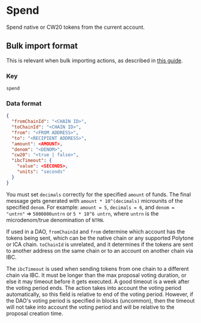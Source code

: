 # Spend

Spend native or CW20 tokens from the current account.

## Bulk import format

This is relevant when bulk importing actions, as described in [this
guide](https://github.com/DA0-DA0/dao-dao-ui/wiki/Bulk-importing-actions).

### Key

`spend`

### Data format

```json
{
  "fromChainId": "<CHAIN ID>",
  "toChainId": "<CHAIN ID>",
  "from": "<FROM ADDRESS>",
  "to": "<RECIPIENT ADDRESS>",
  "amount": <AMOUNT>,
  "denom": "<DENOM>",
  "cw20": "<true | false>",
  "ibcTimeout": {
    "value": <SECONDS>,
    "units": "seconds"
  }
}
```

You must set `decimals` correctly for the specified `amount` of funds. The final
message gets generated with `amount * 10^(decimals)` microunits of the specified
`denom`. For example: `amount = 5`, `decimals = 6`, and `denom = "untrn"` =>
`5000000untrn` or `5 * 10^6 untrn`, where `untrn` is the microdenom/true
denomination of `NTRN`.

If used in a DAO, `fromChainId` and `from` determine which account has the
tokens being sent, which can be the native chain or any supported Polytone or
ICA chain. `toChainId` is unrelated, and it determines if the tokens are sent to
another address on the same chain or to an account on another chain via IBC.

The `ibcTimeout` is used when sending tokens from one chain to a different chain
via IBC. It must be longer than the max proposal voting duration, or else it may
timeout before it gets executed. A good timeout is a week after the voting
period ends. The action takes into account the voting period automatically, so
this field is relative to end of the voting period. However, if the DAO's voting
period is specified in blocks (uncommon), then the timeout will not take into
account the voting period and will be relative to the proposal creation time.
